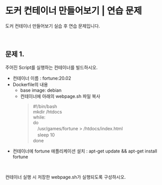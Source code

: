 # 도커 컨테이너 만들어보기 | 연습 문제
도커 컨테이너 만들어보기 실습 후 연습 문제입니다.   
<br />
<br />

## 문제 1.
주어진 Script를 실행하는 컨테이너를 빌드하시오.   
- 컨테이너 이름 : fortune:20.02
- Dockerfile의 내용
  - base image: debian
  - 컨테이너에 아래의 webpage.sh 파일 복사
    > #!/bin/bash   
    > mkdir /htdocs   
    > while:   
    > do   
    > 　/usr/games/fortune > /htdocs/index.html   
    > 　sleep 10   
    > done   
- 컨테이너에 fortune 애플리케이션 설치 : apt-get update && apt-get install fortune
<br />

컨테이너 실행 시 저장한 webpage.sh가 실행되도록 구성하시오.
